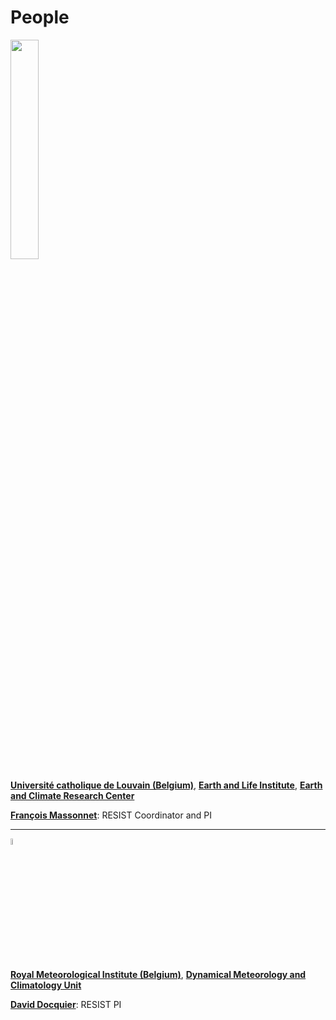 # People

<img src="https://resist-impuls.github.io/docs/assets/logo_UCLouvain_format_jpg_RVB.jpg" height="30%" width="30%"> 

[**Université catholique de Louvain (Belgium)**](https://uclouvain.be/en/index.html), [**Earth and Life Institute**](https://uclouvain.be/en/research-institutes/eli), [**Earth and Climate Research Center**](https://uclouvain.be/en/research-institutes/eli/elic)

[**François Massonnet**](https://www.elic.ucl.ac.be/modx/index.php?id=73): RESIST Coordinator and PI

-----

<img src="https://resist-impuls.github.io/docs/assets/logo_rmicolor.png" height="5%" width="5%"> 

[**Royal Meteorological Institute (Belgium)**](https://www.meteo.be/en), [**Dynamical Meteorology and Climatology Unit**](https://climdyn.meteo.be/)

[**David Docquier**](https://sites.google.com/view/daviddocquier): RESIST PI
